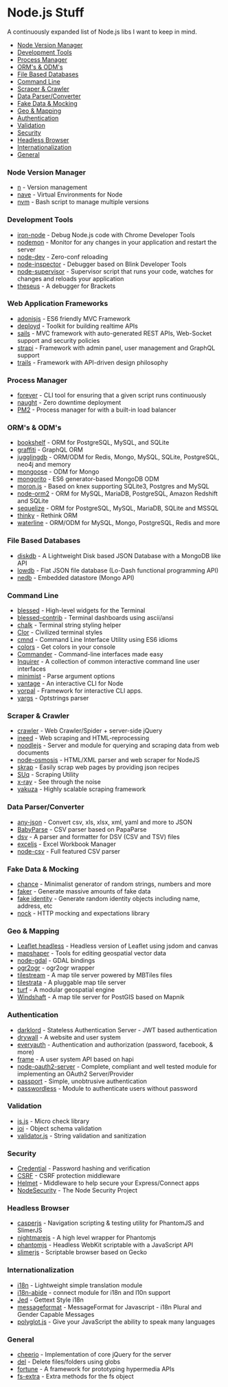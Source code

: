 Node.js Stuff
=============

A continuously expanded list of Node.js libs I want to keep in mind.

* [Node Version Manager](#node-version-manager)
* [Development Tools](#development-tools)
* [Process Manager](#process-manager)
* [ORM's & ODM's](#orms--odms)
* [File Based Databases](#file-based-databases)
* [Command Line](#command-line)
* [Scraper & Crawler](#scraper--crawler)
* [Data Parser/Converter](#data-parserconverter)
* [Fake Data & Mocking](#fake-data--mocking)
* [Geo & Mapping](#geo--mapping)
* [Authentication](#authentication)
* [Validation](#validation)
* [Security](#security)
* [Headless Browser](#headless-browser)
* [Internationalization](#internationalization)
* [General](#general)

### Node Version Manager
- [n](https://github.com/tj/n) - Version management
- [nave](https://github.com/isaacs/nave) - Virtual Environments for Node
- [nvm](https://github.com/creationix/nvm) - Bash script to manage multiple versions

### Development Tools
- [iron-node](http://s-a.github.io/iron-node/index.html) - Debug Node.js code with Chrome Developer Tools
- [nodemon](https://github.com/remy/nodemon) - Monitor for any changes in your application and restart the server
- [node-dev](https://github.com/fgnass/node-dev) - Zero-conf reloading
- [node-inspector](https://github.com/node-inspector/node-inspector) - Debugger based on Blink Developer Tools
- [node-supervisor](https://github.com/isaacs/node-supervisor) - Supervisor script that runs your code, watches for changes and reloads your application
- [theseus](https://github.com/adobe-research/theseus) - A debugger for Brackets

### Web Application Frameworks
- [adonisjs](http://www.adonisjs.com/) - ES6 friendly MVC Framework
- [deployd](http://deployd.com/) - Toolkit for building realtime APIs
- [sails](http://sailsjs.org/) - MVC framework with auto-generated REST APIs, Web-Socket support and security policies
- [strapi](http://strapi.io/) - Framework with admin panel, user management and GraphQL support
- [trails](https://github.com/trailsjs/trails) - Framework with API-driven design philosophy

### Process Manager
- [forever](https://github.com/foreverjs/forever) - CLI tool for ensuring that a given script runs continuously
- [naught](https://github.com/andrewrk/naught) - Zero downtime deployment
- [PM2](https://github.com/Unitech/pm2) - Process manager for with a built-in load balancer

### ORM's & ODM's
- [bookshelf](http://bookshelfjs.org/) - ORM for PostgreSQL, MySQL, and SQLite
- [graffiti](https://github.com/RisingStack/graffiti) - GraphQL ORM
- [jugglingdb](https://github.com/1602/jugglingdb) - ORM/ODM for Redis, Mongo, MySQL, SQLite, PostgreSQL, neo4j and memory
- [mongoose](http://mongoosejs.com/) - ODM for Mongo
- [mongorito](https://github.com/vdemedes/mongorito) - ES6 generator-based MongoDB ODM
- [moron.js](https://github.com/Vincit/moron.js) - Based on knex supporting SQLite3, Postgres and MySQL
- [node-orm2](https://github.com/dresende/node-orm2) - ORM for MySQL, MariaDB, PostgreSQL, Amazon Redshift and SQLite
- [sequelize](http://docs.sequelizejs.com/en/latest/) - ORM for PostgreSQL, MySQL, MariaDB, SQLite and MSSQL
- [thinky](https://github.com/neumino/thinky) - Rethink ORM
- [waterline](https://github.com/balderdashy/waterline) - ORM/ODM for MySQL, Mongo, PostgreSQL, Redis and more

### File Based Databases
- [diskdb](https://github.com/arvindr21/diskDB) - A Lightweight Disk based JSON Database with a MongoDB like API
- [lowdb](https://github.com/typicode/lowdb) - Flat JSON file database (Lo-Dash functional programming API)
- [nedb](https://github.com/louischatriot/nedb) - Embedded datastore (Mongo API)

### Command Line
- [blessed](https://github.com/chjj/blessed) - High-level widgets for the Terminal
- [blessed-contrib](https://github.com/yaronn/blessed-contrib) - Terminal dashboards using ascii/ansi
- [chalk](https://github.com/sindresorhus/chalk) - Terminal string styling helper
- [Clor](https://github.com/bucaran/clor) - Civilized terminal styles
- [cmnd](https://github.com/keithwhor/cmnd) - Command Line Interface Utility using ES6 idioms
- [colors](https://github.com/marak/colors.js/) - Get colors in your console
- [Commander](https://github.com/visionmedia/commander.js) - Command-line interfaces made easy
- [Inquirer](https://github.com/SBoudrias/Inquirer.js) - A collection of common interactive command line user interfaces
- [minimist](https://github.com/substack/minimist) - Parse argument options
- [vantage](https://github.com/dthree/vantage) - An interactive CLI for Node
- [vorpal](https://github.com/dthree/vorpal) - Framework for interactive CLI apps.
- [yargs](https://github.com/bcoe/yargs) - Optstrings parser

### Scraper & Crawler
- [crawler](https://github.com/sylvinus/node-crawler) - Web Crawler/Spider + server-side jQuery
- [ineed](https://github.com/inikulin/ineed) - Web scraping and HTML-reprocessing
- [noodlejs](http://noodlejs.com/) - Server and module for querying and scraping data from web documents
- [node-osmosis](https://github.com/rc0x03/node-osmosis) - HTML/XML parser and web scraper for NodeJS
- [skrap](https://github.com/nickdima/skrap) - Easily scrap web pages by providing json recipes
- [SUq](https://github.com/MattMcFarland/SUq) - Scraping Utility
- [x-ray](https://github.com/lapwinglabs/x-ray) - See through the <html> noise
- [yakuza](https://github.com/Narzerus/yakuza) - Highly scalable scraping framework

### Data Parser/Converter
- [any-json](https://github.com/laktak/any-json) - Convert csv, xls, xlsx, xml, yaml and more to JSON
- [BabyParse](https://github.com/Rich-Harris/BabyParse) - CSV parser based on PapaParse
- [dsv](https://github.com/mbostock/dsv) - A parser and formatter for DSV (CSV and TSV) files
- [exceljs](https://github.com/guyonroche/exceljs) - Excel Workbook Manager
- [node-csv](https://github.com/wdavidw/node-csv) - Full featured CSV parser

### Fake Data & Mocking
- [chance](http://chancejs.com) - Minimalist generator of random strings, numbers and more
- [faker](https://github.com/marak/Faker.js/) - Generate massive amounts of fake data
- [fake identity](https://github.com/travishorn/fake-identity) - Generate random identity objects including name, address, etc
- [nock](https://github.com/pgte/nock) - HTTP mocking and expectations library

### Geo & Mapping
- [Leaflet headless](https://github.com/jieter/leaflet-headless) - Headless version of Leaflet using jsdom and canvas
- [mapshaper](https://github.com/mbloch/mapshaper) - Tools for editing geospatial vector data
- [node-gdal](https://github.com/naturalatlas/node-gdal) - GDAL bindings
- [ogr2ogr](https://github.com/wavded/ogr2ogr) - ogr2ogr wrapper
- [tilestream](https://github.com/mapbox/tilestream) - A map tile server powered by MBTiles files
- [tilestrata](https://github.com/naturalatlas/tilestrata) - A pluggable map tile server
- [turf](https://github.com/Turfjs/turf) - A modular geospatial engine
- [Windshaft](https://github.com/CartoDB/Windshaft) - A map tile server for PostGIS based on Mapnik

### Authentication
- [darklord](https://github.com/GrumpyWizards/DarkLord) - Stateless Authentication Server - JWT based authentication
- [drywall](https://github.com/jedireza/drywall/) - A website and user system
- [everyauth](https://github.com/bnoguchi/everyauth) - Authentication and authorization (password, facebook, & more)
- [frame](https://github.com/jedireza/frame) - A user system API based on hapi
- [node-oauth2-server](https://github.com/thomseddon/node-oauth2-server) - Complete, compliant and well tested module for implementing an OAuth2 Server/Provider
- [passport](https://github.com/jaredhanson/passport) - Simple, unobtrusive authentication
- [passwordless](https://github.com/florianheinemann/passwordless) - Module to authenticate users without password

### Validation
- [is.js](https://github.com/arasatasaygin/is.js) - Micro check library
- [joi](https://github.com/hapijs/joi) - Object schema validation
- [validator.js](https://github.com/chriso/validator.js) - String validation and sanitization

### Security
- [Credential](https://github.com/ericelliott/credential) - Password hashing and verification
- [CSRF](http://www.senchalabs.org/connect/csrf.html) - CSRF protection middleware
- [Helmet](https://github.com/helmetjs/helmet) - Middleware to help secure your Express/Connect apps
- [NodeSecurity](https://github.com/nodesecurity) - The Node Security Project

### Headless Browser
- [casperjs](http://casperjs.org/) - Navigation scripting & testing utility for PhantomJS and SlimerJS
- [nightmarejs](http://www.nightmarejs.org/) - A high level wrapper for Phantomjs
- [phantomjs](http://phantomjs.org/) - Headless WebKit scriptable with a JavaScript API
- [slimerjs](http://slimerjs.org/) - Scriptable browser based on Gecko

### Internationalization
- [i18n](https://github.com/mashpie/i18n-node) - Lightweight simple translation module
- [i18n-abide](https://github.com/mozilla/i18n-abide) - connect module for i18n and l10n support
- [Jed](https://github.com/SlexAxton/Jed) - Gettext Style i18n
- [messageformat](https://github.com/SlexAxton/messageformat.js) - MessageFormat for Javascript - i18n Plural and Gender Capable Messages
- [polyglot.js](https://github.com/airbnb/polyglot.js) - Give your JavaScript the ability to speak many languages

### General
- [cheerio](https://github.com/cheeriojs/cheerio) - Implementation of core jQuery for the server
- [del](https://github.com/sindresorhus/del) - Delete files/folders using globs
- [fortune](http://fortunejs.com) - A framework for prototyping hypermedia APIs
- [fs-extra](https://github.com/jprichardson/node-fs-extra) - Extra methods for the fs object
